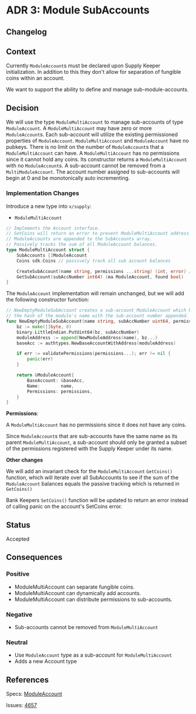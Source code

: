 # ADR 3: Module SubAccounts

## Changelog

## Context

Currently `ModuleAccount`s must be declared upon Supply Keeper initialization. In addition to this they don't allow for separation of fungible coins within an account.

We want to support the ability to define and manage sub-module-accounts.

## Decision

We will use the type `ModuleMultiAccount` to manage sub-accounts of type `ModuleAccount`.
A `ModuleMultiAccount` may have zero or more `ModuleAccount`s.
Each sub-account will utilize the existing permissioned properties of `ModuleAccount`.
`ModuleMultiAccount` and `ModuleAccount` have no pubkeys.
There is no limit on the number of `ModuleAccount`s that a `ModuleMultiAccount` can have.
A `ModuleMultiAccount` has no permissions since it cannot hold any coins.
Its constructor returns a `ModuleMultiAccount` with no `ModuleAccount`s.
A sub-account cannot be removed from a `MultiModuleAccount`.
The account number assigned to sub-accounts will begin at 0 and be monotonically auto incrementing.

### Implementation Changes

Introduce a new type into `x/supply`:

* `ModuleMultiAccount`

```go
// Implements the Account interface.
// SetCoins will return an error to prevent ModuleMultiAccount address from having a balance.
// ModuleAccounts are appended to the SubAccounts array.
// Passively tracks the sum of all ModuleAccount balances.
type ModuleMultiAccount struct {
    SubAccounts []ModuleAccount
    Coins sdk.Coins // passively track all sub account balances

    CreateSubAccount(name string, permissions ...string) (int, error) // returns account number of sub-account
    GetSubAccount(subAccNumber int64) (ma ModuleAccount, found bool)
}
```

The `ModuleAccount` implementation will remain unchanged, but we will add the following constructor function:
```go
// NewEmptyModuleSubAccount creates a sub-account ModuleAccount which has an address created from
// the hash of the module's name with the sub-account number appended.
func NewEmptyModuleSubAccount(name string, subAccNumber uint64, permissions ...string) ModuleAccount {
    bz := make([]byte, 8)
    binary.LittleEndian.PutUint64(bz, subAccNumber)
    moduleAddress := append(NewModuleAddress(name), bz...)
    baseAcc := authtypes.NewBaseAccountWithAddress(moduleAddress)

    if err := validatePermissions(permissions...); err != nil {
        panic(err)
    }

    return &ModuleAccount{
        BaseAccount: &baseAcc,
        Name:        name,
        Permissions: permissions,
    } 
}
```

**Permissions**:

A `ModuleMultiAccount` has no permissions since it does not have any coins.

Since `ModuleAccount`s that are sub-accounts have the same name as its parent `ModuleMultiAccount`, a sub-account should only be granted a subset of the permissions registered with the Supply Keeper under its name.

**Other changes**

We will add an invariant check for the `ModuleMultiAccount` `GetCoins()` function, which will iterate over all SubAccounts to see if the sum of the `ModuleAccount` balances equals the passive tracking which is returned in `GetCoins()`

Bank Keepers `SetCoins()` function will be updated to return an error instead of calling panic on the account's SetCoins error.

## Status

Accepted

## Consequences

### Positive

* ModuleMultiAccount can separate fungible coins.
* ModuleMultiAccount can dynamically add accounts.
* ModuleMultiAccount can distribute permissions to sub-accounts.

### Negative

* Sub-accounts cannot be removed from `ModuleMultiAccount`

### Neutral

* Use `ModuleAccount` type as a sub-account for `ModuleMultiAccount`
* Adds a new Account type

## References

Specs: [ModuleAccount](https://github.com/cosmos/cosmos-sdk/blob/master/docs/spec/supply/01_concepts.md#module-accounts)

Issues: [4657](https://github.com/cosmos/cosmos-sdk/issues/4657)
